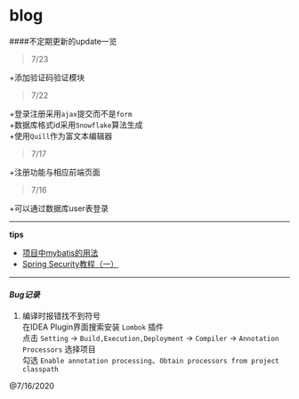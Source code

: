 # blog

####不定期更新的update一览  
>7/23

+添加验证码验证模块

>7/22

+登录注册采用`ajax`提交而不是`form`  
+数据库格式id采用`Snowflake`算法生成  
+使用`Quill`作为富文本编辑器    


>7/17  

+注册功能与相应前端页面  

>7/16  

+可以通过数据库user表登录

---
**tips**  
+ [项目中mybatis的用法](http://mybatis.org/generator/generatedobjects/dynamicSqlV2.html)
+ [Spring Security教程（一）](https://juejin.im/post/5cb33ec05188251ad1351af5) 
_________________________  
#### ***Bug记录***

1. 编译时报错找不到符号  
  在IDEA Plugin界面搜索安装 `Lombok` 插件  
  点击 `Setting` -> `Build,Execution,Deployment` -> `Compiler` -> `Annotation Processors` 
  选择项目  
  勾选 `Enable annotation processing`、`Obtain processors from project classpath`  
    
    
@7/16/2020
